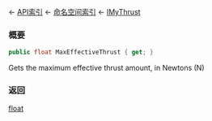 ← [API索引](Api-Index) ← [命名空间索引](Namespace-Index) ← [IMyThrust](Sandbox.ModAPI.Ingame.IMyThrust)

### 概要

```csharp
public float MaxEffectiveThrust { get; }
```

Gets the maximum effective thrust amount, in Newtons (N)

### 返回

[float](https://docs.microsoft.com/en-us/dotnet/api/System.Single?view=netframework-4.6)

